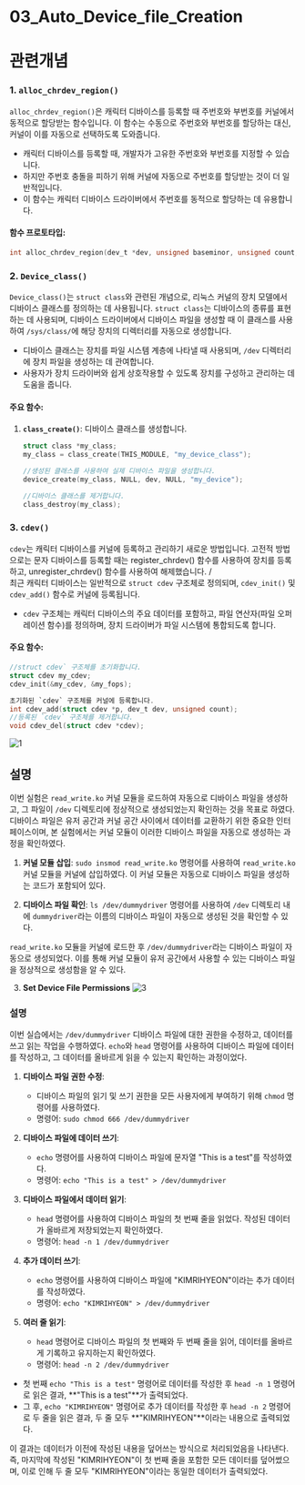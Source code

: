 
# 03_Auto_Device_file_Creation

# 관련개념

### 1. `alloc_chrdev_region()`
`alloc_chrdev_region()`은 캐릭터 디바이스를 등록할 때 주번호와 부번호를 커널에서 동적으로 할당받는 함수입니다.
이 함수는 수동으로 주번호와 부번호를 할당하는 대신, 커널이 이를 자동으로 선택하도록 도와줍니다.
- 캐릭터 디바이스를 등록할 때, 개발자가 고유한 주번호와 부번호를 지정할 수 있습니다.
- 하지만 주번호 충돌을 피하기 위해 커널에 자동으로 주번호를 할당받는 것이 더 일반적입니다.
- 이 함수는 캐릭터 디바이스 드라이버에서 주번호를 동적으로 할당하는 데 유용합니다.

#### 함수 프로토타입:
```c
int alloc_chrdev_region(dev_t *dev, unsigned baseminor, unsigned count, const char *name);
```

### 2. `Device_class()`
`Device_class()`는 `struct class`와 관련된 개념으로, 리눅스 커널의 장치 모델에서 디바이스 클래스를 정의하는 데 사용됩니다.
`struct class`는 디바이스의 종류를 표현하는 데 사용되며, 디바이스 드라이버에서 디바이스 파일을 생성할 때 이 클래스를 사용하여 `/sys/class/`에 해당 장치의 디렉터리를 자동으로 생성합니다.
- 디바이스 클래스는 장치를 파일 시스템 계층에 나타낼 때 사용되며, `/dev` 디렉터리에 장치 파일을 생성하는 데 관여합니다.
- 사용자가 장치 드라이버와 쉽게 상호작용할 수 있도록 장치를 구성하고 관리하는 데 도움을 줍니다.

#### 주요 함수:
1. **`class_create()`**: 디바이스 클래스를 생성합니다.
   ```c
   struct class *my_class;
   my_class = class_create(THIS_MODULE, "my_device_class");

   //생성된 클래스를 사용하여 실제 디바이스 파일을 생성합니다.
   device_create(my_class, NULL, dev, NULL, "my_device");

   //디바이스 클래스를 제거합니다.
   class_destroy(my_class);
   ```

### 3. `cdev()`
`cdev`는 캐릭터 디바이스를 커널에 등록하고 관리하기 새로운 방법입니다.
고전적 방법으로는 문자 디바이스를 등록할 때는 register_chrdev() 함수를 사용하여 장치를 등록하고, unregister_chrdev() 함수를 사용하여 해제했습니다. /  
최근 캐릭터 디바이스는 일반적으로 `struct cdev` 구조체로 정의되며, `cdev_init()` 및 `cdev_add()` 함수로 커널에 등록됩니다.
- `cdev` 구조체는 캐릭터 디바이스의 주요 데이터를 포함하고, 파일 연산자(파일 오퍼레이션 함수)를 정의하며, 장치 드라이버가 파일 시스템에 통합되도록 합니다.

#### 주요 함수:
   ```c
   //struct cdev` 구조체를 초기화합니다.
   struct cdev my_cdev;
   cdev_init(&my_cdev, &my_fops);

   초기화된 `cdev` 구조체를 커널에 등록합니다.
   int cdev_add(struct cdev *p, dev_t dev, unsigned count);
   //등록된 `cdev` 구조체를 제거합니다.
   void cdev_del(struct cdev *cdev);
   ```

![1](https://github.com/dlgus8648/Linux_device_driver/assets/139437162/e1d54135-1c07-43d3-a42e-27c2ed2f7591)
## 설명

이번 실험은 `read_write.ko` 커널 모듈을 로드하여 자동으로 디바이스 파일을 생성하고, 그 파일이 `/dev` 디렉토리에 정상적으로 생성되었는지 확인하는 것을 목표로 하였다. 디바이스 파일은 유저 공간과 커널 공간 사이에서 데이터를 교환하기 위한 중요한 인터페이스이며, 본 실험에서는 커널 모듈이 이러한 디바이스 파일을 자동으로 생성하는 과정을 확인하였다.


1. **커널 모듈 삽입**: `sudo insmod read_write.ko` 명령어를 사용하여 `read_write.ko` 커널 모듈을 커널에 삽입하였다. 이 커널 모듈은 자동으로 디바이스 파일을 생성하는 코드가 포함되어 있다.
   
2. **디바이스 파일 확인**: `ls /dev/dummydriver` 명령어를 사용하여 `/dev` 디렉토리 내에 `dummydriver`라는 이름의 디바이스 파일이 자동으로 생성된 것을 확인할 수 있다.

`read_write.ko` 모듈을 커널에 로드한 후 `/dev/dummydriver`라는 디바이스 파일이 자동으로 생성되었다. 이를 통해 커널 모듈이 유저 공간에서 사용할 수 있는 디바이스 파일을 정상적으로 생성함을 알 수 있다.




3. **Set Device File Permissions**
![3](https://github.com/dlgus8648/Linux_device_driver/assets/139437162/fed19da1-6247-4a11-9bb1-d485eae7e86b)

### 설명

이번 실습에서는 `/dev/dummydriver` 디바이스 파일에 대한 권한을 수정하고, 데이터를 쓰고 읽는 작업을 수행하였다. `echo`와 `head` 명령어를 사용하여 디바이스 파일에 데이터를 작성하고, 그 데이터를 올바르게 읽을 수 있는지 확인하는 과정이었다.

1. **디바이스 파일 권한 수정**: 
   - 디바이스 파일의 읽기 및 쓰기 권한을 모든 사용자에게 부여하기 위해 `chmod` 명령어를 사용하였다.
   - 명령어: `sudo chmod 666 /dev/dummydriver`

2. **디바이스 파일에 데이터 쓰기**:
   - `echo` 명령어를 사용하여 디바이스 파일에 문자열 "This is a test"를 작성하였다.
   - 명령어: `echo "This is a test" > /dev/dummydriver`

3. **디바이스 파일에서 데이터 읽기**:
   - `head` 명령어를 사용하여 디바이스 파일의 첫 번째 줄을 읽었다. 작성된 데이터가 올바르게 저장되었는지 확인하였다.
   - 명령어: `head -n 1 /dev/dummydriver`

4. **추가 데이터 쓰기**:
   - `echo` 명령어를 사용하여 디바이스 파일에 "KIMRIHYEON"이라는 추가 데이터를 작성하였다.
   - 명령어: `echo "KIMRIHYEON" > /dev/dummydriver`

5. **여러 줄 읽기**:
   - `head` 명령어로 디바이스 파일의 첫 번째와 두 번째 줄을 읽어, 데이터를 올바르게 기록하고 유지하는지 확인하였다.
   - 명령어: `head -n 2 /dev/dummydriver`

- 첫 번째 `echo "This is a test"` 명령어로 데이터를 작성한 후 `head -n 1` 명령어로 읽은 결과, **"This is a test"**가 출력되었다.
- 그 후, `echo "KIMRIHYEON"` 명령어로 추가 데이터를 작성한 후 `head -n 2` 명령어로 두 줄을 읽은 결과, 두 줄 모두 **"KIMRIHYEON"**이라는 내용으로 출력되었다.

이 결과는 데이터가 이전에 작성된 내용을 덮어쓰는 방식으로 처리되었음을 나타낸다. 즉, 마지막에 작성된 "KIMRIHYEON"이 첫 번째 줄을 포함한 모든 데이터를 덮어썼으며, 이로 인해 두 줄 모두 "KIMRIHYEON"이라는 동일한 데이터가 출력되었다.

